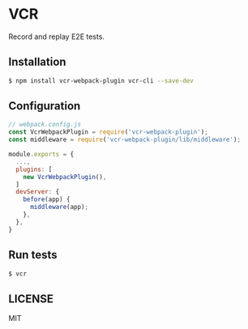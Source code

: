 # VCR

Record and replay E2E tests.

## Installation

```bash
$ npm install vcr-webpack-plugin vcr-cli --save-dev
```

## Configuration

```js
// webpack.config.js
const VcrWebpackPlugin = require('vcr-webpack-plugin');
const middleware = require('vcr-webpack-plugin/lib/middleware');

module.exports = {
  ...,
  plugins: [
    new VcrWebpackPlugin(),
  ]
  devServer: {
    before(app) {
      middleware(app);
    },
  },
}
```

## Run tests

```bash
$ vcr
```

## LICENSE

MIT
